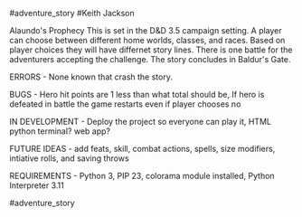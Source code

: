 #adventure_story
#Keith Jackson

Alaundo's Prophecy
This is set in the D&D 3.5 campaign setting. A player can choose between different home worlds, classes, and races. Based on player choices they will have differnet story lines. There is one battle for the adventurers accepting the challenge. The story concludes in Baldur's Gate. 

ERRORS - None known that crash the story. 

BUGS - Hero hit points are 1 less than what total should be, If hero is defeated in battle the game restarts even if player chooses no

IN DEVELOPMENT - Deploy the project so everyone can play it, HTML python terminal? web app?

FUTURE IDEAS - add feats, skill, combat actions, spells, size modifiers, intiative rolls, and saving throws 

REQUIREMENTS - Python 3, PIP 23, colorama module installed, Python Interpreter 3.11

#adventure_story